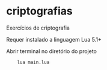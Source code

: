 # criptografias
Exercícios de criptografia

<p>Requer instalado a linguagem Lua 5.1+</p>

<p>Abrir terminal no diretório do projeto</p>

```
    lua main.lua
```